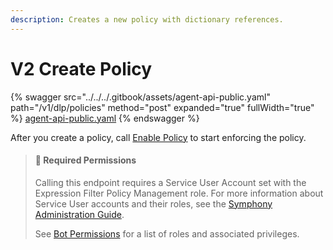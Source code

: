 ```yaml
---
description: Creates a new policy with dictionary references.
---
```


# V2 Create Policy

{% swagger src="../../../.gitbook/assets/agent-api-public.yaml" path="/v1/dlp/policies" method="post" expanded="true" fullWidth="true" %}
[agent-api-public.yaml](../../../.gitbook/assets/agent-api-public.yaml)
{% endswagger %}

After you create a policy, call [Enable Policy](v2-enable-policy.md) to start enforcing the policy.

> #### 🚧 Required Permissions
>
> Calling this endpoint requires a Service User Account set with the Expression Filter Policy Management role. For more information about Service User accounts and their roles, see the [Symphony Administration Guide](https://symphony.direct/).
>
> See [Bot Permissions](https://docs.developers.symphony.com/building-bots-on-symphony/configuration/bot-permissions) for a list of roles and associated privileges.
